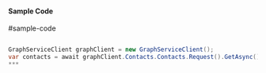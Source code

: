 #### Sample Code
#sample-code 

```C#

GraphServiceClient graphClient = new GraphServiceClient();
var contacts = await graphClient.Contacts.Contacts.Request().GetAsync();
*** 

```